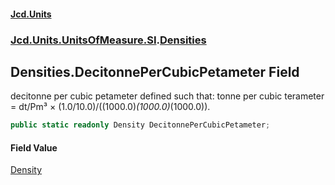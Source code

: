#### [Jcd.Units](index 'index')
### [Jcd.Units.UnitsOfMeasure.SI](Jcd.Units.UnitsOfMeasure.SI 'Jcd.Units.UnitsOfMeasure.SI').[Densities](Densities 'Jcd.Units.UnitsOfMeasure.SI.Densities')

## Densities.DecitonnePerCubicPetameter Field

decitonne per cubic petameter defined such that: tonne per cubic terameter = dt/Pm³ ×
(1.0/10.0)/((1000.0)*(1000.0)*(1000.0)).

```csharp
public static readonly Density DecitonnePerCubicPetameter;
```

#### Field Value
[Density](Density 'Jcd.Units.UnitTypes.Density')